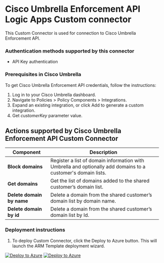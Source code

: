 # Cisco Umbrella Enforcement API Logic Apps Custom connector

This Custom Connector is used for connection to Cisco Umbrella Enforcement API.

### Authentication methods supported by this connector

* API Key authentication

### Prerequisites in Cisco Umbrella

To get Cisco Umbrella Enforcement API credentials, follow the instructions:

1. Log in to your Cisco Umbrella dashboard.
2. Navigate to Policies > Policy Components > Integrations.
3. Expand an existing integration, or click Add to generate a custom integration.
4. Get *customerKey* parameter value.

## Actions supported by Cisco Umbrella Enforcement API Custom Connector

| **Component** | **Description** |
| --------- | -------------- |
| **Block domains** | Register a list of domain information with Umbrella and optionally add domains to a customer's domain lists. |
| **Get domains** | Get the list of domains added to the shared customer’s domain list. |
| **Delete domain by name** | Delete a domain from the shared customer’s domain list by domain name. |
| **Delete domain by id** | Delete a domain from the shared customer’s domain list by Id. |

### Deployment instructions

1. To deploy Custom Connector, click the Deploy to Azure button. This will launch the ARM Template deployment wizard.

[![Deploy to Azure](https://aka.ms/deploytoazurebutton)](https://portal.azure.com/#create/Microsoft.Template/uri/https%3A%2F%2Fraw.githubusercontent.com%2FAzure%2FAzure-Sentinel%2Fmaster%2FSolutions%2FCiscoUmbrella%2FPlaybooks%2FCiscoUmbrellaEnforcementAPIConnector%2Fazuredeploy.json) [![Deploy to Azure](https://aka.ms/deploytoazuregovbutton)](https://portal.azure.us/#create/Microsoft.Template/uri/https%3A%2F%2Fraw.githubusercontent.com%2FAzure%2FAzure-Sentinel%2Fmaster%2FSolutions%2FCiscoUmbrella%2FPlaybooks%2FCiscoUmbrellaEnforcementAPIConnector%2Fazuredeploy.json)